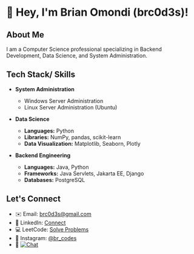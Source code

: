 # 👋 Hey, I'm Brian Omondi (brc0d3s)!

## About Me
I am a Computer Science professional specializing in Backend Development, Data Science, and System Administration.

## Tech Stack/ Skills
- **System Administration**
  - Windows Server Administration
  - Linux Server Administration (Ubuntu)

- **Data Science**
  - **Languages:** Python
  - **Libraries:** NumPy, pandas, scikit-learn
  - **Data Visualization:** Matplotlib, Seaborn, Plotly

- **Backend Engineering**
  - **Languages:** Java, Python
  - **Frameworks:** Java Servlets, Jakarta EE, Django
  - **Databases:** PostgreSQL


## Let's Connect
- ✉️ Email: [brc0d3s@gmail.com](mailto:brc0d3s@gmail.com)
- 🔗 LinkedIn: [Connect](https://www.linkedin.com/in/brian-omondi-13a5b9257/)
- 💻 LeetCode: [Solve Problems](https://leetcode.com/brc0d3s/)
- 📸 Instagram: [@br_codes](https://www.instagram.com/br_codes/)
- 📱 [![Chat](https://img.shields.io/badge/WhatsApp-Chat-green?style=flat-square&logo=whatsapp)](https://wa.me/254755913175?text=Hello%20Brian%20Omondi,%20I%20have%20gotten%20your%20contact%20from%20GitHub!)
